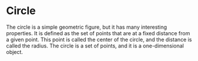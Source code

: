 # Circle

The circle is a simple geometric figure, but it has many interesting properties. It is defined as the set of points that are at a fixed distance from a given point. This point is called the center of the circle, and the distance is called the radius. The circle is a set of points, and it is a one-dimensional object. 